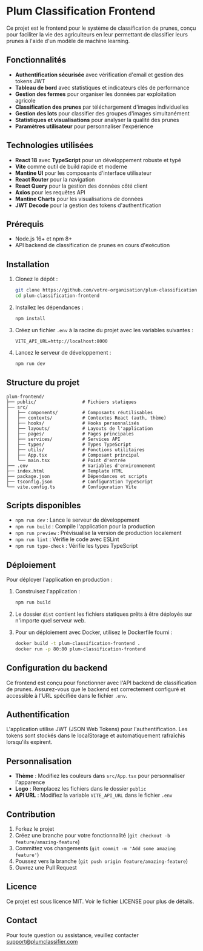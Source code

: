 # Plum Classification Frontend

Ce projet est le frontend pour le système de classification de prunes, conçu pour faciliter la vie des agriculteurs en leur permettant de classifier leurs prunes à l'aide d'un modèle de machine learning.

## Fonctionnalités

- **Authentification sécurisée** avec vérification d'email et gestion des tokens JWT
- **Tableau de bord** avec statistiques et indicateurs clés de performance
- **Gestion des fermes** pour organiser les données par exploitation agricole
- **Classification des prunes** par téléchargement d'images individuelles
- **Gestion des lots** pour classifier des groupes d'images simultanément
- **Statistiques et visualisations** pour analyser la qualité des prunes
- **Paramètres utilisateur** pour personnaliser l'expérience

## Technologies utilisées

- **React 18** avec **TypeScript** pour un développement robuste et typé
- **Vite** comme outil de build rapide et moderne
- **Mantine UI** pour les composants d'interface utilisateur
- **React Router** pour la navigation
- **React Query** pour la gestion des données côté client
- **Axios** pour les requêtes API
- **Mantine Charts** pour les visualisations de données
- **JWT Decode** pour la gestion des tokens d'authentification

## Prérequis

- Node.js 16+ et npm 8+
- API backend de classification de prunes en cours d'exécution

## Installation

1. Clonez le dépôt :
   ```bash
   git clone https://github.com/votre-organisation/plum-classification-frontend.git
   cd plum-classification-frontend
   ```

2. Installez les dépendances :
   ```bash
   npm install
   ```

3. Créez un fichier `.env` à la racine du projet avec les variables suivantes :
   ```
   VITE_API_URL=http://localhost:8000
   ```

4. Lancez le serveur de développement :
   ```bash
   npm run dev
   ```

## Structure du projet

```
plum-frontend/
├── public/                 # Fichiers statiques
├── src/
│   ├── components/         # Composants réutilisables
│   ├── contexts/           # Contextes React (auth, thème)
│   ├── hooks/              # Hooks personnalisés
│   ├── layouts/            # Layouts de l'application
│   ├── pages/              # Pages principales
│   ├── services/           # Services API
│   ├── types/              # Types TypeScript
│   ├── utils/              # Fonctions utilitaires
│   ├── App.tsx             # Composant principal
│   └── main.tsx            # Point d'entrée
├── .env                    # Variables d'environnement
├── index.html              # Template HTML
├── package.json            # Dépendances et scripts
├── tsconfig.json           # Configuration TypeScript
└── vite.config.ts          # Configuration Vite
```

## Scripts disponibles

- `npm run dev` : Lance le serveur de développement
- `npm run build` : Compile l'application pour la production
- `npm run preview` : Prévisualise la version de production localement
- `npm run lint` : Vérifie le code avec ESLint
- `npm run type-check` : Vérifie les types TypeScript

## Déploiement

Pour déployer l'application en production :

1. Construisez l'application :
   ```bash
   npm run build
   ```

2. Le dossier `dist` contient les fichiers statiques prêts à être déployés sur n'importe quel serveur web.

3. Pour un déploiement avec Docker, utilisez le Dockerfile fourni :
   ```bash
   docker build -t plum-classification-frontend .
   docker run -p 80:80 plum-classification-frontend
   ```

## Configuration du backend

Ce frontend est conçu pour fonctionner avec l'API backend de classification de prunes. Assurez-vous que le backend est correctement configuré et accessible à l'URL spécifiée dans le fichier `.env`.

## Authentification

L'application utilise JWT (JSON Web Tokens) pour l'authentification. Les tokens sont stockés dans le localStorage et automatiquement rafraîchis lorsqu'ils expirent.

## Personnalisation

- **Thème** : Modifiez les couleurs dans `src/App.tsx` pour personnaliser l'apparence
- **Logo** : Remplacez les fichiers dans le dossier `public`
- **API URL** : Modifiez la variable `VITE_API_URL` dans le fichier `.env`

## Contribution

1. Forkez le projet
2. Créez une branche pour votre fonctionnalité (`git checkout -b feature/amazing-feature`)
3. Committez vos changements (`git commit -m 'Add some amazing feature'`)
4. Poussez vers la branche (`git push origin feature/amazing-feature`)
5. Ouvrez une Pull Request

## Licence

Ce projet est sous licence MIT. Voir le fichier LICENSE pour plus de détails.

## Contact

Pour toute question ou assistance, veuillez contacter support@plumclassifier.com
